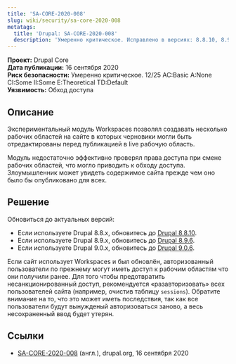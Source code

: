```yaml
---
title: 'SA-CORE-2020-008'
slug: wiki/security/sa-core-2020-008
metatags:
  title: 'Drupal: SA-CORE-2020-008'
  description: 'Умеренно критическое. Исправлено в версиях: 8.8.10, 8.9.6, 9.0.6.'
---
```


**Проект:** Drupal Core\
**Дата публикации:** 16 сентября 2020\
**Риск безопасности:** Умеренно критическое. 12/25 AC:Basic A:None CI:Some II:Some E:Theoretical TD:Default\
**Уязвимость:** Обход доступа

## Описание

Экспериментальный модуль Workspaces позволял создавать несколько рабочих областей на сайте в которых черновики могли быть отредактированы перед публикацией в live рабочую область.

Модуль недостаточно эффективно проверял права доступа при смене рабочих областей, что могло приводить к обходу доступа. Злоумышленник может увидеть содержимое сайта прежде чем оно было бы опубликовано для всех.

## Решение

Обновиться до актуальных версий:

- Если используете Drupal 8.8.x, обновитесь до [Drupal 8.8.10](../../../releases/8/8.8.x/8.8.10/index.md).
- Если используете Drupal 8.9.x, обновитесь до [Drupal 8.9.6](../../../releases/8/8.9.x/8.9.6/index.md).
- Если используете Drupal 9.0.x, обновитесь до [Drupal 9.0.6](../../../releases/9/9.0.x/9.0.6/index.md).

Если сайт использует Workspaces и был обновлён, авторизованный пользователи по прежнему могут иметь доступ к рабочим областям что они получили ранее. Для того чтобы предотвратить несанкционированный доступ, рекомендуется «разавторизовать» всех пользователей сайта (например, очистив таблицу `sessions`). Обратите внимание на то, что это может иметь последствия, так как все пользователи будут вынужденый авторизоваться заново, а весь несохраненный ввод будет утерян.

## Ссылки

- [SA-CORE-2020-008](https://www.drupal.org/sa-core-2020-008) (англ.), drupal.org, 16 сентября 2020